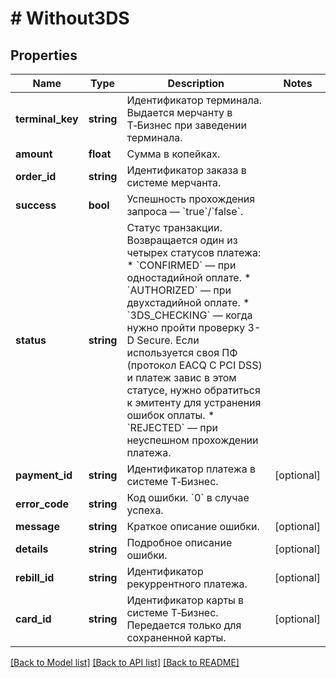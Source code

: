 # # Without3DS

## Properties

Name | Type | Description | Notes
------------ | ------------- | ------------- | -------------
**terminal_key** | **string** | Идентификатор терминала. Выдается мерчанту в Т‑Бизнес при заведении терминала. |
**amount** | **float** | Сумма в копейках. |
**order_id** | **string** | Идентификатор заказа в системе мерчанта. |
**success** | **bool** | Успешность прохождения запроса — &#x60;true&#x60;/&#x60;false&#x60;. |
**status** | **string** | Статус транзакции. Возвращается один из четырех статусов платежа:   * &#x60;CONFIRMED&#x60; — при одностадийной оплате.   * &#x60;AUTHORIZED&#x60; — при двухстадийной оплате.   * &#x60;3DS_CHECKING&#x60; — когда нужно пройти проверку 3-D Secure. Если используется своя ПФ (протокол EACQ C PCI DSS) и платеж завис в этом статусе, нужно обратиться к эмитенту для устранения ошибок оплаты.   * &#x60;REJECTED&#x60; — при неуспешном прохождении платежа. |
**payment_id** | **string** | Идентификатор платежа в системе Т‑Бизнес. | [optional]
**error_code** | **string** | Код ошибки. &#x60;0&#x60; в случае успеха. |
**message** | **string** | Краткое описание ошибки. | [optional]
**details** | **string** | Подробное описание ошибки. | [optional]
**rebill_id** | **string** | Идентификатор рекуррентного платежа. | [optional]
**card_id** | **string** | Идентификатор карты в системе Т‑Бизнес.  Передается только для сохраненной карты. | [optional]

[[Back to Model list]](../../README.md#models) [[Back to API list]](../../README.md#endpoints) [[Back to README]](../../README.md)
